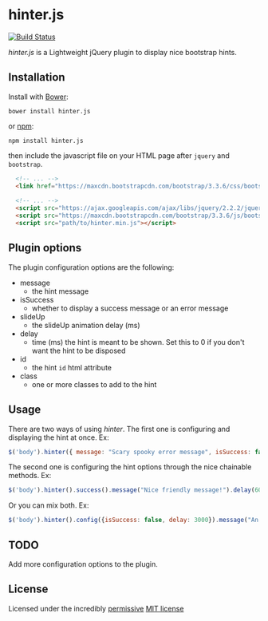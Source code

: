 # hinter.js

[![Build Status](https://travis-ci.org/nevermnd/hinter.js.svg?branch=master)](https://travis-ci.org/nevermnd/hinter.js)

*hinter.js* is a Lightweight jQuery plugin to display nice bootstrap hints.

## Installation

Install with [Bower](http://bower.io):

``` bower install hinter.js ```

or [npm](https://www.npmjs.com):

``` npm install hinter.js ```

then include the javascript file on your HTML page after `jquery` and `bootstrap`.

```html
  <!-- ... -->
  <link href="https://maxcdn.bootstrapcdn.com/bootstrap/3.3.6/css/bootstrap.min.css" rel="stylesheet">
  
  <!-- ... -->
  <script src="https://ajax.googleapis.com/ajax/libs/jquery/2.2.2/jquery.min.js"></script>
  <script src="https://maxcdn.bootstrapcdn.com/bootstrap/3.3.6/js/bootstrap.min.js"></script>
  <script src="path/to/hinter.min.js"></script>
```

## Plugin options

The plugin configuration options are the following:

+ message 
  + the hint message
+ isSuccess
  + whether to display a success message or an error message
+ slideUp
  + the slideUp animation delay (ms)
+ delay
  + time (ms) the hint is meant to be shown. Set this to 0 if you don't want the hint to be disposed
+ id
  + the hint `id` html attribute
+ class
  + one or more classes to add to the hint
  
## Usage

There are two ways of using *hinter*. The first one is configuring and displaying the hint at once. Ex:

```js
$('body').hinter({ message: "Scary spooky error message", isSuccess: false, id: "hinter-2-spooky" });
```

The second one is configuring the hint options through the nice chainable methods. Ex:

```js
$('body').hinter().success().message("Nice friendly message!").delay(6000).show();
```

Or you can mix both. Ex:

```js
$('body').hinter().config({isSuccess: false, delay: 3000}).message("An error has ocurred =[").show();
```

## TODO

Add more configuration options to the plugin.

## License

Licensed under the incredibly [permissive](http://en.wikipedia.org/wiki/Permissive_free_software_licence) [MIT license](http://creativecommons.org/licenses/MIT/)
